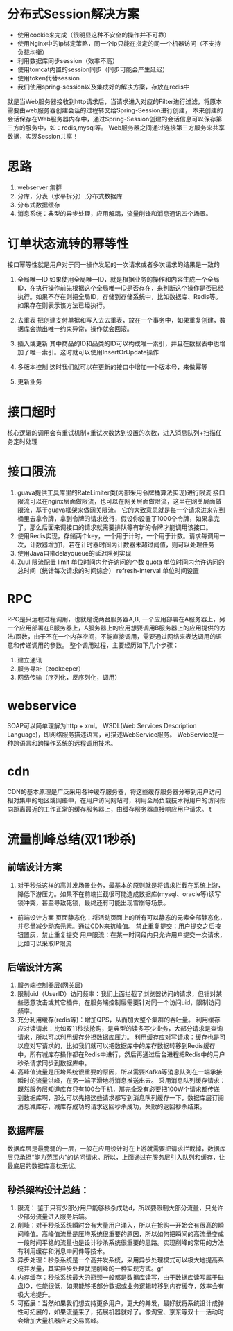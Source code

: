 # 分布式Session解决方案
* 使用cookie来完成（很明显这种不安全的操作并不可靠）
* 使用Nginx中的ip绑定策略，同一个ip只能在指定的同一个机器访问（不支持负载均衡）
* 利用数据库同步session（效率不高）
* 使用tomcat内置的session同步（同步可能会产生延迟）
* 使用token代替session
* 我们使用spring-session以及集成好的解决方案，存放在redis中

就是当Web服务器接收到http请求后，当请求进入对应的Filter进行过滤，将原本需要由web服务器创建会话的过程转交给Spring-Session进行创建，
本来创建的会话保存在Web服务器内存中，通过Spring-Session创建的会话信息可以保存第三方的服务中，如：redis,mysql等。
Web服务器之间通过连接第三方服务来共享数据，实现Session共享！

# 思路
1. webserver 集群
2. 分库，分表（水平拆分）,分布式数据库
3. 分布式数据缓存
4. 消息系统：典型的异步处理，应用解耦，流量削锋和消息通讯四个场景。

# 订单状态流转的幂等性
接口幂等性就是用户对于同一操作发起的一次请求或者多次请求的结果是一致的
1. 全局唯一ID
如果使用全局唯一ID，就是根据业务的操作和内容生成一个全局ID，在执行操作前先根据这个全局唯一ID是否存在，来判断这个操作是否已经执行。如果不存在则把全局ID，存储到存储系统中，比如数据库、Redis等。如果存在则表示该方法已经执行。

2. 去重表
把创建支付单据和写入去去重表，放在一个事务中，如果重复创建，数据库会抛出唯一约束异常，操作就会回滚。

3. 插入或更新
其中商品的ID和品类的ID可以构成唯一索引，并且在数据表中也增加了唯一索引。这时就可以使用InsertOrUpdate操作

4. 多版本控制 
这时我们就可以在更新的接口中增加一个版本号，来做幂等

5. 更新业务

# 接口超时
核心逻辑的调用会有重试机制+重试次数达到设置的次数，进入消息队列+扫描任务定时处理

# 接口限流
1. guava提供工具库里的RateLimiter类(内部采用令牌捅算法实现)进行限流
接口限流可以在nginx层面做限流，也可以在网关层面做限流，这里在网关层面做限流，基于guava框架来做网关限流。
它的大致意思就是每一个请求进来先到桶里去拿令牌，拿到令牌的请求放行，假设你设置了1000个令牌，如果拿完了，那么后面来调接口的请求就需要排队等有新的令牌才能调用该接口。
2. 使用Redis实现，存储两个key，一个用于计时，一个用于计数。请求每调用一次，计数器增加1，若在计时器时间内计数器未超过阈值，则可以处理任务
3. 使用Java自带delayqueue的延迟队列实现
4. Zuul
限流配置
limit 单位时间内允许访问的个数
quota 单位时间内允许访问的总时间（统计每次请求的时间综合）
refresh-interval 单位时间设置

# RPC
RPC是只远程过程调用，也就是说两台服务器A,B, 一个应用部署在A服务器上，另一个应用部署在B服务器上，A服务器上的应用想要调用B服务器上的应用提供的方法/函数，由于不在一个内存空间，不能直接调用，需要通过网络来表达调用的语意和传递调用的参数。
整个调用过程，主要经历如下几个步骤：
1. 建立通讯
2. 服务寻址（zookeeper）
3. 网络传输（序列化，反序列化，调用）
# webservice
SOAP可以简单理解为http + xml。
WSDL(Web Services Description Language)，即网络服务描述语言，可描述WebService服务。
WebService是一种跨语言和跨操作系统的远程调用技术。

# cdn
CDN的基本原理是广泛采用各种缓存服务器，将这些缓存服务器分布到用户访问相对集中的地区或网络中，在用户访问网站时，利用全局负载技术将用户的访问指向距离最近的工作正常的缓存服务器上，由缓存服务器直接响应用户请求。
t
# 流量削峰总结(双11秒杀)
## 前端设计方案
1. 对于秒杀这样的高并发场景业务，最基本的原则就是将请求拦截在系统上游，降低下游压力。如果不在前端拦截很可能造成数据库(mysql、oracle等)读写锁冲突，甚至导致死锁，最终还有可能出现雪崩等场景。
- 前端设计方案
 页面静态化：将活动页面上的所有可以静态的元素全部静态化，并尽量减少动态元素。通过CDN来抗峰值。
 禁止重复提交：用户提交之后按钮置灰，禁止重复提交
 用户限流：在某一时间段内只允许用户提交一次请求，比如可以采取IP限流
## 后端设计方案
1. 服务端控制器层(网关层)
2. 限制uid（UserID）访问频率：我们上面拦截了浏览器访问的请求，但针对某些恶意攻击或其它插件，在服务端控制层需要针对同一个访问uid，限制访问频率。
3. 充分利用缓存(redis等)：增加QPS，从而加大整个集群的吞吐量。
 利用缓存应对读请求：比如双11秒杀抢购，是典型的读多写少业务，大部分请求是查询请求，所以可以利用缓存分担数据库压力。
 利用缓存应对写请求：缓存也是可以应对写请求的，比如我们就可以把数据库中的库存数据转移到Redis缓存中，所有减库存操作都在Redis中进行，然后再通过后台进程把Redis中的用户秒杀请求同步到数据库中。
4. 高峰值流量是压垮系统很重要的原因，所以需要Kafka等消息队列在一端承接瞬时的流量洪峰，在另一端平滑地将消息推送出去。
 采用消息队列缓存请求：既然服务层知道库存只有100台手机，那完全没有必要把100W个请求都传递到数据库啊，那么可以先把这些请求都写到消息队列缓存一下，数据库层订阅消息减库存，减库存成功的请求返回秒杀成功，失败的返回秒杀结束。
## 数据库层
数据库层是最脆弱的一层，一般在应用设计时在上游就需要把请求拦截掉，数据库层只承担“能力范围内”的访问请求。所以，上面通过在服务层引入队列和缓存，让最底层的数据库高枕无忧。
## 秒杀架构设计总结：
1. 限流： 鉴于只有少部分用户能够秒杀成功d，所以要限制大部分流量，只允许少部分流量进入服务后端。
2. 削峰：对于秒杀系统瞬时会有大量用户涌入，所以在抢购一开始会有很高的瞬间峰值。高峰值流量是压垮系统很重要的原因，所以如何把瞬间的高流量变成一段时间平稳的流量也是设计秒杀系统很重要的思路。实现削峰的常用的方法有利用缓存和消息中间件等技术。
3. 异步处理：秒杀系统是一个高并发系统，采用异步处理模式可以极大地提高系统并发量，其实异步处理就是削峰的一种实现方式。gf
4. 内存缓存：秒杀系统最大的瓶颈一般都是数据库读写，由于数据库读写属于磁盘IO，性能很低，如果能够把部分数据或业务逻辑转移到内存缓存，效率会有极大地提升。
5. 可拓展：当然如果我们想支持更多用户，更大的并发，最好就将系统设计成弹性可拓展的，如果流量来了，拓展机器就好了。像淘宝、京东等双十一活动时会增加大量机器应对交易高峰。




